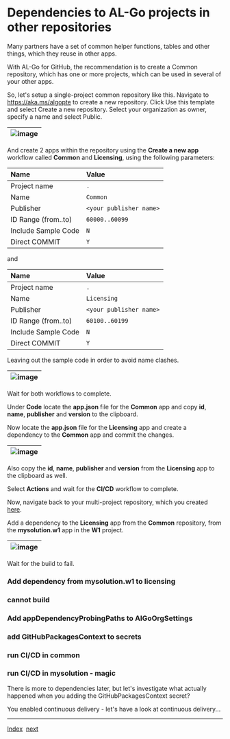 # Dependencies to AL-Go projects in other repositories
Many partners have a set of common helper functions, tables and other things, which they reuse in other apps.

With AL-Go for GitHub, the recommendation is to create a Common repository, which has one or more projects, which can be used in several of your other apps.

So, let's setup a single-project common repository like this. Navigate to https://aka.ms/algopte to create a new repository. Click Use this template and select Create a new repository. Select your organization as owner, specify a name and select Public.

| ![image](https://user-images.githubusercontent.com/10775043/232203510-095f1f0d-e407-413d-9e17-7a3e3e43b821.png) |
|-|

And create 2 apps within the repository using the **Create a new app** workflow called **Common** and **Licensing**, using the following parameters:

| Name | Value |
| :-- | :-- |
| Project name | `.` |
| Name | `Common` |
| Publisher | `<your publisher name>` |
| ID Range (from..to) | `60000..60099` |
| Include Sample Code | `N` |
| Direct COMMIT | `Y` |

and

| Name | Value |
| :-- | :-- |
| Project name | `.` |
| Name | `Licensing` |
| Publisher | `<your publisher name>` |
| ID Range (from..to) | `60100..60199` |
| Include Sample Code | `N` |
| Direct COMMIT | `Y` |

Leaving out the sample code in order to avoid name clashes.

| ![image](https://user-images.githubusercontent.com/10775043/232205313-3e3df750-55d3-44ac-bb27-40f84971a9a0.png) |
|-|

Wait for both workflows to complete.

Under **Code** locate the **app.json** file for the **Common** app and copy **id**, **name**, **publisher** and **version** to the clipboard.

Now locate the **app.json** file for the **Licensing** app and create a dependency to the **Common** app and commit the changes.

| ![image](https://user-images.githubusercontent.com/10775043/232205817-c0c2adef-a61f-4406-8880-5d7db55c7804.png) |
|-|

Also copy the **id**, **name**, **publisher** and **version** from the **Licensing** app to the clipboard as well.

Select **Actions** and wait for the **CI/CD** workflow to complete.

Now, navigate back to your multi-project repository, which you created [here](Projects.md).

Add a dependency to the **Licensing** app from the **Common** repository, from the **mysolution.w1** app in the **W1** project.

| ![image](https://user-images.githubusercontent.com/10775043/232206403-bd93b016-3fe5-44fa-8aae-057323735034.png) |
|-|

Wait for the build to fail.



### Add dependency from mysolution.w1 to licensing

### cannot build

### Add appDependencyProbingPaths to AlGoOrgSettings


### add GitHubPackagesContext to secrets

### run CI/CD in common

### run CI/CD in mysolution - magic


There is more to dependencies later, but let's investigate what actually happened when you adding the GitHubPackagesContext secret?

You enabled continuous delivery - let's have a look at continuous delivery...

---
[Index](Index.md)&nbsp;&nbsp;[next](ContinuousDelivery.md)

